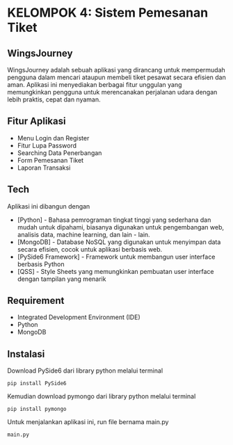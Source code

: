 # KELOMPOK 4: Sistem Pemesanan Tiket
## WingsJourney
WingsJourney adalah sebuah aplikasi yang dirancang untuk mempermudah pengguna dalam mencari ataupun membeli tiket pesawat secara efisien dan aman. Aplikasi ini menyediakan berbagai fitur unggulan yang memungkinkan pengguna untuk merencanakan perjalanan udara dengan lebih praktis, cepat dan nyaman.

## Fitur Aplikasi
- Menu Login dan Register
- Fitur Lupa Password
- Searching Data Penerbangan
- Form Pemesanan Tiket
- Laporan Transaksi

## Tech
Aplikasi ini dibangun dengan
- [Python] - Bahasa pemrograman tingkat tinggi yang sederhana dan mudah untuk dipahami, biasanya digunakan untuk pengembangan web, analisis data, machine learning, dan lain - lain.
- [MongoDB] - Database NoSQL yang digunakan untuk menyimpan data secara efisien, cocok untuk aplikasi berbasis web.
- [PySide6 Framework] - Framework untuk membangun user interface berbasis Python
- [QSS] - Style Sheets yang memungkinkan pembuatan user interface dengan tampilan yang menarik

## Requirement
- Integrated Development Environment (IDE)
- Python
- MongoDB

## Instalasi
Download PySide6 dari library python melalui terminal
```
pip install PySide6
```
Kemudian download pymongo dari library python melalui terminal
```
pip install pymongo
```
Untuk menjalankan aplikasi ini, run file bernama main.py
```sh
main.py
```
